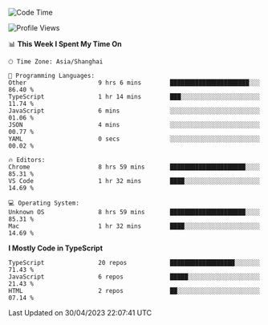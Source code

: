 <!--START_SECTION:waka-->
![Code Time](http://img.shields.io/badge/Code%20Time-4%2C388%20hrs%2055%20mins-blue)

![Profile Views](http://img.shields.io/badge/Profile%20Views-0-blue)

📊 **This Week I Spent My Time On** 

```text
🕑︎ Time Zone: Asia/Shanghai

💬 Programming Languages: 
Other                    9 hrs 6 mins        ██████████████████████░░░   86.40 % 
TypeScript               1 hr 14 mins        ███░░░░░░░░░░░░░░░░░░░░░░   11.74 % 
JavaScript               6 mins              ░░░░░░░░░░░░░░░░░░░░░░░░░   01.06 % 
JSON                     4 mins              ░░░░░░░░░░░░░░░░░░░░░░░░░   00.77 % 
YAML                     0 secs              ░░░░░░░░░░░░░░░░░░░░░░░░░   00.02 % 

🔥 Editors: 
Chrome                   8 hrs 59 mins       █████████████████████░░░░   85.31 % 
VS Code                  1 hr 32 mins        ████░░░░░░░░░░░░░░░░░░░░░   14.69 % 

💻 Operating System: 
Unknown OS               8 hrs 59 mins       █████████████████████░░░░   85.31 % 
Mac                      1 hr 32 mins        ████░░░░░░░░░░░░░░░░░░░░░   14.69 % 
```

**I Mostly Code in TypeScript** 

```text
TypeScript               20 repos            ██████████████████░░░░░░░   71.43 % 
JavaScript               6 repos             █████░░░░░░░░░░░░░░░░░░░░   21.43 % 
HTML                     2 repos             ██░░░░░░░░░░░░░░░░░░░░░░░   07.14 % 
```




 Last Updated on 30/04/2023 22:07:41 UTC
<!--END_SECTION:waka-->

